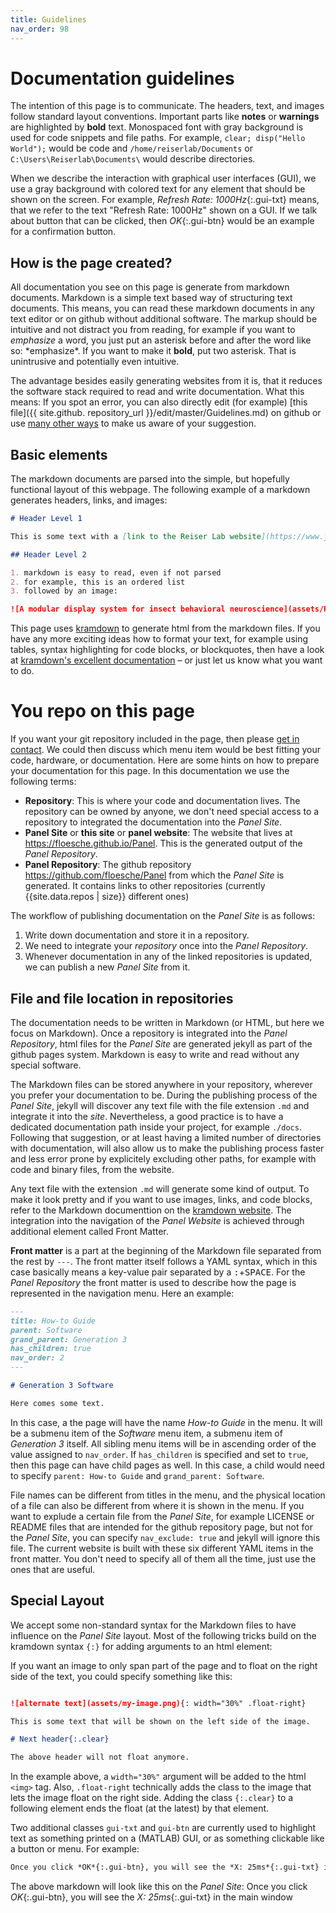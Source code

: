 ```yaml
---
title: Guidelines
nav_order: 98
---
```


# Documentation guidelines


The intention of this page is to communicate. The headers, text, and images follow standard layout conventions. Important parts like **notes** or **warnings** are highlighted by **bold** text. Monospaced font with gray background is used for code snippets and file paths. For example, `clear; disp("Hello World");` would be code and `/home/reiserlab/Documents` or `C:\Users\Reiserlab\Documents\` would describe directories.

When we describe the interaction with graphical user interfaces (GUI), we use a gray background with colored text for any element that should be shown on the screen. For example, *Refresh Rate: 1000Hz*{:.gui-txt} means, that we refer to the text "Refresh Rate: 1000Hz" shown on a GUI. If we talk about button that can be clicked, then *OK*{:.gui-btn} would be an example for a confirmation button.


## How is the page created?

All documentation you see on this page is generate from markdown documents. Markdown is a simple text based way of structuring text documents. This means, you can read these markdown documents in any text editor or on github without additional software. The markup should be intuitive and not distract you from reading, for example if you want to *emphasize* a word, you just put an asterisk before and after the word like so: \*emphasize\*. If you want to make it **bold**, put two asterisk. That is unintrusive and potentially even intuitive. 

The advantage besides easily generating websites from it is, that it reduces the software stack required to read and write documentation. What this means: If you spot an error, you can also directly edit (for example) [this file]({{ site.github. repository_url }}/edit/master/Guidelines.md) on github or use [many other ways](Contact) to make us aware of your suggestion.

## Basic elements

The markdown documents are parsed into the simple, but hopefully functional layout of this webpage. The following example of a markdown generates headers, links, and images:

```markdown
# Header Level 1

This is some text with a [link to the Reiser Lab website](https://www.janelia.org/lab/reiser-lab).

## Header Level 2

1. markdown is easy to read, even if not parsed
2. for example, this is an ordered list
3. followed by an image: 

![A modular display system for insect behavioral neuroscience](assets/Reiser2008.png)

```

This page uses [kramdown](https://kramdown.gettalong.org/) to generate html from the markdown files. If you have any more exciting ideas how to format your text, for example using tables, syntax highlighting for code blocks, or blockquotes, then have a look at [kramdown's excellent documentation](https://kramdown.gettalong.org/syntax.html) – or just let us know what you want to do.

# You repo on this page

If you want your git repository included in the page, then please [get in contact](Contact). We could then discuss which menu item would be best fitting your code, hardware, or documentation. Here are some hints on how to prepare your documentation for this page. In this documentation we use the following terms:

- **Repository**: This is where your code and documentation lives. The repository can be owned by anyone, we don't need special access to a repository to integrated the documentation into the *Panel Site*.
- **Panel Site** or **this site** or **panel website**: The website that lives at <https://floesche.github.io/Panel>. This is the generated output of the *Panel Repository*.
- **Panel Repository**: The github repository <https://github.com/floesche/Panel> from which the *Panel Site* is generated. It contains links to other repositories (currently {{site.data.repos | size}} different ones)

The workflow of publishing documentation on the *Panel Site* is as follows: 
1. Write down documentation and store it in a repository.
2. We need to integrate your *repository* once into the *Panel Repository*. 
3. Whenever documentation in any of the linked repositories is updated, we can publish a new *Panel Site* from it.

## File and file location in repositories

The documentation needs to be written in Markdown (or HTML, but here we focus on Markdown). Once a repository is integrated into the *Panel Repository*, html files for the *Panel Site* are generated jekyll as part of the github pages system. Markdown is easy to write and read without any special software.

The Markdown files can be stored anywhere in your repository, wherever you prefer your documentation to be. During the publishing process of the *Panel Site*, jekyll will discover any text file with the file extension `.md` and integrate it into the *site*. Nevertheless, a good practice is to have a dedicated documentation path inside your project, for example `./docs`. Following that suggestion, or at least having a limited number of directories with documentation, will also allow us to make the publishing process faster and less error prone by explicitely excluding other paths, for example with code and binary files, from the website. 

Any text file with the extension `.md` will generate some kind of output. To make it look pretty and if you want to use images, links, and code blocks, refer to the Markdown documenttion on the [kramdown website](https://kramdown.gettalong.org/syntax.html). The integration into the navigation of the *Panel Website* is achieved through additional element called Front Matter.

**Front matter** is a part at the beginning of the Markdown file separated from the rest by `---`. The front matter itself follows a YAML syntax, which in this case basically means a key-value pair separated by a <kbd>:</kbd>+<kbd>SPACE</kbd>. For the *Panel Repository* the front matter is used to describe how the page is represented in the navigation menu. Here an example:

```markdown
---
title: How-to Guide
parent: Software
grand_parent: Generation 3
has_children: true
nav_order: 2
---

# Generation 3 Software

Here comes some text.
```

In this case, a the page will have the name *How-to Guide* in the menu. It will be a submenu item of the *Software* menu item, a submenu item of *Generation 3* itself. All sibling menu items will be in ascending order of the value assigned to `nav_order`. If `has_children` is specified and set to `true`, then this page can have child pages as well. In this case, a child would need to specify `parent: How-to Guide` and `grand_parent: Software`.

File names can be different from titles in the menu, and the physical location of a file can also be different from where it is shown in the menu. If you want to explude a certain file from the *Panel Site*, for example LICENSE or README files that are intended for the github repository page, but not for the *Panel Site*, you can specify `nav_exclude: true` and jekyll will ignore this file. The current website is built with these six different YAML items in the front matter. You don't need to specify all of them all the time, just use the ones that are useful.

## Special Layout

We accept some non-standard syntax for the Markdown files to have influence on the *Panel Site* layout. Most of the following tricks build on the kramdown syntax `{:}` for adding arguments to an html element:

If you want an image to only span part of the page and to float on the right side of the text, you could specify something like this:

```markdown

![alternate text](assets/my-image.png){: width="30%" .float-right}

This is some text that will be shown on the left side of the image. 

# Next header{:.clear}

The above header will not float anymore.
```

In the example above, a `width="30%"` argument will be added to the html `<img>` tag. Also, `.float-right` technically adds the class to the image that lets the image float on the right side. Adding the class `{:.clear}` to a following element ends the float (at the latest) by that element.

Two additional classes `gui-txt` and `gui-btn` are currently used to highlight text as something printed on a (MATLAB) GUI, or as something clickable like a button or menu. For example:

```markdown
Once you click *OK*{:.gui-btn}, you will see the *X: 25ms*{:.gui-txt} in the main window
```

The above markdown will look like this on the *Panel Site*: Once you click *OK*{:.gui-btn}, you will see the *X: 25ms*{:.gui-txt} in the main window